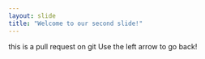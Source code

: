 ```yaml
---
layout: slide
title: "Welcome to our second slide!"
---
```

this is a pull request on git
Use the left arrow to go back!
